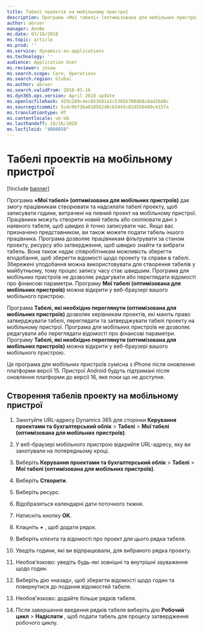 ```yaml
---
title: Табелі проектів на мобільному пристрої
description: Програма «Мої табелі» (оптимізована для мобільних пристроїв) дає змогу працівникам створювати та надсилати табелі проекту, щоб записувати години, витрачені на певний проект на мобільному пристрої.
author: abruer
manager: AnnBe
ms.date: 03/16/2018
ms.topic: article
ms.prod: ''
ms.service: dynamics-ax-applications
ms.technology: ''
audience: Application User
ms.reviewer: josaw
ms.search.scope: Core, Operations
ms.search.region: Global
ms.author: abruer
ms.search.validFrom: 2018-03-16
ms.dyn365.ops.version: April 2018 update
ms.openlocfilehash: 429c289c4ec653b81a1c5302b788db8c8ad26d8c
ms.sourcegitcommit: 5c4c9bf3ba018562d6cb3443c01d550489c415fa
ms.translationtype: HT
ms.contentlocale: uk-UA
ms.lasthandoff: 10/16/2020
ms.locfileid: "4086858"
---
```

# <a name="project-timesheets-on-a-mobile-device"></a>Табелі проектів на мобільному пристрої

[!include [banner](../includes/banner.md)]

Програма **«Мої табелі» (оптимізована для мобільних пристроїв)** дає змогу працівникам створювати та надсилати табелі проекту, щоб записувати години, витрачені на певний проект на мобільному пристрої. Працівники можуть створити новий табель або скопіювати дані з наявного табеля, щоб швидко й точно записувати час. Якщо вас призначено представником, ви також можете подати табель іншого працівника. Програма дозволяє працівникам фільтрувати за станом проекту, ресурсу або затвердження, щоб швидко знайти та вибрати табель. Вона також надає співробітникам можливість зберегти вподобання, щоб зберегти відомості щодо проекту та справи в табелі. Збережені уподобання можна використовувати для створення табелів у майбутньому, тому процес запису часу стає швидшим. Програма для мобільних пристроїв не дозволяє редагувати або переглядати відомості про фінансові параметри. Програму **Мої табелі (оптимізована для мобільних пристроїв)** можна відкрити у веб-браузері вашого мобільного пристрою.

Програма **Табелі, які необхідно переглянути (оптимізована для мобільних пристроїв)** дозволяє керівникам проектів, які мають право затверджувати табелі, переглядати та затверджувати табелі проекту на мобільному пристрої. Програма для мобільних пристроїв не дозволяє редагувати або переглядати відомості про фінансові параметри. Програму **Табелі, які необхідно переглянути (оптимізована для мобільних пристроїв)** можна відкрити у веб-браузері вашого мобільного пристрою.

Ця програма для мобільних пристроїв сумісна з iPhone після оновлення платформи версії 15.
Пристрої Android будуть підтримані після оновлення платформи до версії 16, яке поки що не доступне.

## <a name="create-a-project-timesheet-on-your-mobile-device"></a>Створення табелів проекту на мобільному пристрої

1.  Занотуйте URL-адресу Dynamics 365 для сторінки **Керування проектами та бухгалтерський облік** \> **Табелі** \> **Мої табелі (оптимізована для мобільних пристроїв)**.

2.  У веб-браузері мобільного пристрою відкрийте URL-адресу, яку ви занотували на попередньому кроці.
 
3.  Виберіть **Керування проектами та бухгалтерський облік** \> **Табелі** \> **Мої табелі (оптимізована для мобільних пристроїв)**.

4.  Виберіть **Створити**.

5.  Виберіть ресурс.

6.  Відобразяться календарні дати поточного тижня.

7.  Натисніть кнопку **OK**.

8.  Клацніть **+** , щоб додати рядок.

9.  Виберіть клієнта та відомості про проект для цього рядка табеля.

10. Уведіть години, які ви відпрацювали, для вибраного рядка проекту.

11. Необов’язково: уведіть будь-які зовнішні та внутрішні зауваження щодо годин.

12. Виберіть дію «назад», щоб зберегти відомості щодо годин та повернутися до подання відомостей табеля.

13. Необов'язково: додайте більше рядків табеля.

14. Після завершення введення рядків табеля виберіть дію **Робочий цикл** \> **Надіслати** , щоб подати табель для процесу затвердження робочого циклу.
